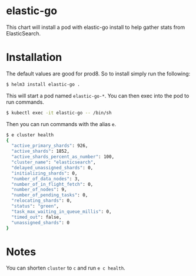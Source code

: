 # elastic-go

This chart will install a pod with elastic-go install to help gather stats from ElasticSearch.

# Installation

The default values are good for prod8. So to install simply run the following:

```bash
$ helm3 install elastic-go .
```

This will start a pod named `elastic-go-*`. You can then exec into the pod to run commands.

```bash
$ kubectl exec -it elastic-go -- /bin/sh
```

Then you can run commands with the alias `e`.

```bash
$ e cluster health
{
  "active_primary_shards": 926,
  "active_shards": 1852,
  "active_shards_percent_as_number": 100,
  "cluster_name": "elasticsearch",
  "delayed_unassigned_shards": 0,
  "initializing_shards": 0,
  "number_of_data_nodes": 3,
  "number_of_in_flight_fetch": 0,
  "number_of_nodes": 9,
  "number_of_pending_tasks": 0,
  "relocating_shards": 0,
  "status": "green",
  "task_max_waiting_in_queue_millis": 0,
  "timed_out": false,
  "unassigned_shards": 0
}
```

# Notes

You can shorten `cluster` to `c` and run `e c health`.

